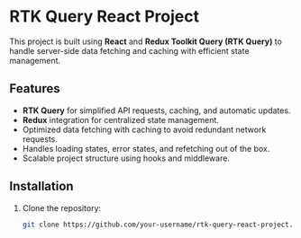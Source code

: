 # RTK Query React Project

This project is built using **React** and **Redux Toolkit Query (RTK Query)** to handle server-side data fetching and caching with efficient state management.

## Features

- **RTK Query** for simplified API requests, caching, and automatic updates.
- **Redux** integration for centralized state management.
- Optimized data fetching with caching to avoid redundant network requests.
- Handles loading states, error states, and refetching out of the box.
- Scalable project structure using hooks and middleware.

## Installation

1. Clone the repository:

   ```bash
   git clone https://github.com/your-username/rtk-query-react-project.git

